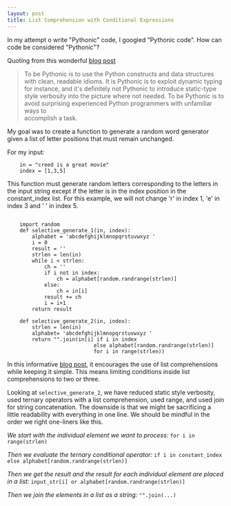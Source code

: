 ```yaml
---
layout: post
title: List Comprehension with Conditional Expressions
---
```


In my attempt o write "Pythonic" code, I googled "Pythonic code".  How can code be considered "Pythonic"?

Quoting from this wonderful [blog post](http://blog.startifact.com/posts/older/what-is-pythonic.html)

> To be Pythonic is to use the Python constructs and data structures with clean, readable idioms. It is Pythonic is to
  exploit dynamic typing for instance, and it's definitely not Pythonic to introduce static-type style verbosity into the
  picture where not needed. To be Pythonic is to avoid surprising experienced Python programmers with unfamiliar ways to  
  accomplish a task.

My goal was to create a function to generate a random word generator given a list of letter positions that must remain unchanged.

For my input:

```
    in = "creed is a great movie"
    index = [1,3,5]
```

This function must generate random letters corresponding to the letters in the input string except if the letter is in the index position in the constant_index list.  For this example, we will not change 'r' in index 1, 'e' in index 3 and ' ' in index 5.

```

    import random
    def selective_generate_1(in, index):
        alphabet = 'abcdefghijklmnopqrstuvwxyz '
        i = 0
        result = ''
        strlen = len(in)
        while i < strlen:
            ch = ''
            if i not in index:
                ch = alphabet[random.randrange(strlen)]
            else:
                ch = in[i]
            result += ch
            i = i+1
        return result

    def selective_generate_2(in, index):
        strlen = len(in)
        alphabet= 'abcdefghijklmnopqrstuvwxyz '
        return "".join(in[i] if i in index 
                            else alphabet[random.randrange(strlen)] 
                            for i in range(strlen))
```
  
In this informative [blog post](http://python.net/~goodger/projects/pycon/2007/idiomatic/handout.html), it encourages the use of list comprehensions while keeping it simple.  This means limiting conditions inside list comprehensions to two or three.

Looking at `selective_generate_2`, we have reduced static  style verbosity, used ternary operators with a list comprehension, used range,  and used join for string concatenation.  The downside is that we might be sacrificing a little readability with everything in one line. We should be mindful in the order we right one-liners like this.  

*We start with the individual element we want to process:* `for i in range(strlen)`

*Then we evaluate the ternary conditional operator:* `if i in constant_index else alphabet[random.randrange(strlen)]` 

*Then we get the result and the result for each individual element are placed in a list:* `input_str[i] or alphabet[random.randrange(strlen)]`

*Then we join the elements in a list as a string:* `"".join(...)`
            



 
